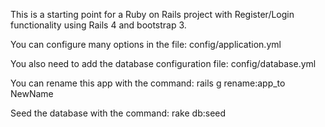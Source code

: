 This is a starting point for a Ruby on Rails project with Register/Login functionality using Rails 4 and bootstrap 3.

You can configure many options in the file: config/application.yml

You also need to add the database configuration file: config/database.yml

You can rename this app with the command: rails g rename:app_to NewName

Seed the database with the command: rake db:seed